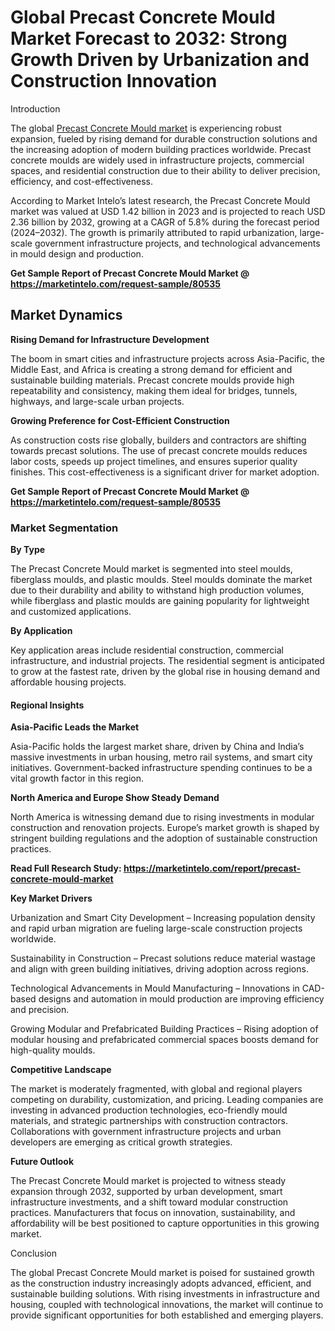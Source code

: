 # Global Precast Concrete Mould Market Forecast to 2032: Strong Growth Driven by Urbanization and Construction Innovation
Introduction

The global [Precast Concrete Mould market](https://marketintelo.com/report/precast-concrete-mould-market) is experiencing robust expansion, fueled by rising demand for durable construction solutions and the increasing adoption of modern building practices worldwide. Precast concrete moulds are widely used in infrastructure projects, commercial spaces, and residential construction due to their ability to deliver precision, efficiency, and cost-effectiveness.

According to Market Intelo’s latest research, the Precast Concrete Mould market was valued at USD 1.42 billion in 2023 and is projected to reach USD 2.36 billion by 2032, growing at a CAGR of 5.8% during the forecast period (2024–2032). The growth is primarily attributed to rapid urbanization, large-scale government infrastructure projects, and technological advancements in mould design and production.

**Get Sample Report of Precast Concrete Mould Market @ https://marketintelo.com/request-sample/80535**

## Market Dynamics
**Rising Demand for Infrastructure Development**

The boom in smart cities and infrastructure projects across Asia-Pacific, the Middle East, and Africa is creating a strong demand for efficient and sustainable building materials. Precast concrete moulds provide high repeatability and consistency, making them ideal for bridges, tunnels, highways, and large-scale urban projects.

**Growing Preference for Cost-Efficient Construction**

As construction costs rise globally, builders and contractors are shifting towards precast solutions. The use of precast concrete moulds reduces labor costs, speeds up project timelines, and ensures superior quality finishes. This cost-effectiveness is a significant driver for market adoption.

**Get Sample Report of Precast Concrete Mould Market @ https://marketintelo.com/request-sample/80535**

### Market Segmentation
**By Type**

The Precast Concrete Mould market is segmented into steel moulds, fiberglass moulds, and plastic moulds. Steel moulds dominate the market due to their durability and ability to withstand high production volumes, while fiberglass and plastic moulds are gaining popularity for lightweight and customized applications.

**By Application**

Key application areas include residential construction, commercial infrastructure, and industrial projects. The residential segment is anticipated to grow at the fastest rate, driven by the global rise in housing demand and affordable housing projects.

#### Regional Insights
**Asia-Pacific Leads the Market**

Asia-Pacific holds the largest market share, driven by China and India’s massive investments in urban housing, metro rail systems, and smart city initiatives. Government-backed infrastructure spending continues to be a vital growth factor in this region.

**North America and Europe Show Steady Demand**

North America is witnessing demand due to rising investments in modular construction and renovation projects. Europe’s market growth is shaped by stringent building regulations and the adoption of sustainable construction practices.

**Read Full Research Study: https://marketintelo.com/report/precast-concrete-mould-market**

**Key Market Drivers**

Urbanization and Smart City Development – Increasing population density and rapid urban migration are fueling large-scale construction projects worldwide.

Sustainability in Construction – Precast solutions reduce material wastage and align with green building initiatives, driving adoption across regions.

Technological Advancements in Mould Manufacturing – Innovations in CAD-based designs and automation in mould production are improving efficiency and precision.

Growing Modular and Prefabricated Building Practices – Rising adoption of modular housing and prefabricated commercial spaces boosts demand for high-quality moulds.

**Competitive Landscape**

The market is moderately fragmented, with global and regional players competing on durability, customization, and pricing. Leading companies are investing in advanced production technologies, eco-friendly mould materials, and strategic partnerships with construction contractors. Collaborations with government infrastructure projects and urban developers are emerging as critical growth strategies.

**Future Outlook**

The Precast Concrete Mould market is projected to witness steady expansion through 2032, supported by urban development, smart infrastructure investments, and a shift toward modular construction practices. Manufacturers that focus on innovation, sustainability, and affordability will be best positioned to capture opportunities in this growing market.

Conclusion

The global Precast Concrete Mould market is poised for sustained growth as the construction industry increasingly adopts advanced, efficient, and sustainable building solutions. With rising investments in infrastructure and housing, coupled with technological innovations, the market will continue to provide significant opportunities for both established and emerging players.
